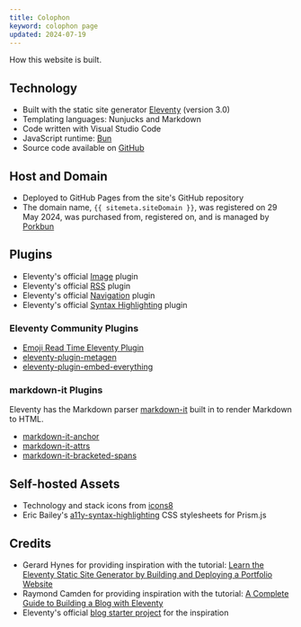 ```yaml
---
title: Colophon
keyword: colophon page
updated: 2024-07-19
---
```


How this website is built.

## Technology
* Built with the static site generator [Eleventy](https://www.11ty.dev/) (version 3.0)
* Templating languages: Nunjucks and Markdown
* Code written with Visual Studio Code
* JavaScript runtime: [Bun](https://bun.sh)
* Source code available on [GitHub](https://github.com/helenclx/helenclx.github.io)

## Host and Domain
* Deployed to GitHub Pages from the site's GitHub repository
* The domain name, `{{ sitemeta.siteDomain }}`, was registered on 29 May 2024, was purchased from, registered on, and is managed by [Porkbun](https://porkbun.com/)

## Plugins
* Eleventy's official [Image](https://www.11ty.dev/docs/plugins/image/) plugin
* Eleventy's official [RSS](https://www.11ty.dev/docs/plugins/rss/) plugin
* Eleventy's official [Navigation](https://www.11ty.dev/docs/plugins/navigation/) plugin
* Eleventy's official [Syntax Highlighting](https://www.11ty.dev/docs/plugins/syntaxhighlight/) plugin

### Eleventy Community Plugins
* [Emoji Read Time Eleventy Plugin](https://11ty.rocks/#plugin-emoji-read-time)
* [eleventy-plugin-metagen](https://www.npmjs.com/package/eleventy-plugin-metagen)
* [eleventy-plugin-embed-everything](https://www.npmjs.com/package/eleventy-plugin-embed-everything)

### markdown-it Plugins
Eleventy has the Markdown parser [markdown-it](https://www.npmjs.com/package/markdown-it) built in to render Markdown to HTML.
* [markdown-it-anchor](https://www.npmjs.com/package/markdown-it-anchor)
* [markdown-it-attrs](https://www.npmjs.com/package/markdown-it-attrs)
* [markdown-it-bracketed-spans](https://www.npmjs.com/package/markdown-it-bracketed-spans)

## Self-hosted Assets
* Technology and stack icons from [icons8](https://icons8.com/)
* Eric Bailey's [a11y-syntax-highlighting](https://github.com/ericwbailey/a11y-syntax-highlighting) CSS stylesheets for Prism.js

## Credits
* Gerard Hynes for providing inspiration with the tutorial: [Learn the Eleventy Static Site Generator by Building and Deploying a Portfolio Website](https://www.freecodecamp.org/news/learn-eleventy/)
* Raymond Camden for providing inspiration with the tutorial: [A Complete Guide to Building a Blog with Eleventy](https://cfjedimaster.github.io/eleventy-blog-guide/guide.html)
* Eleventy's official [blog starter project](https://github.com/11ty/eleventy-base-blog) for the inspiration